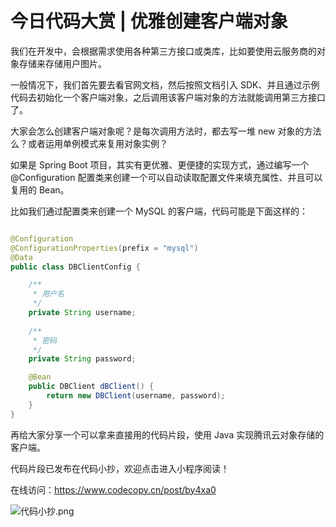 # 今日代码大赏 | 优雅创建客户端对象

我们在开发中，会根据需求使用各种第三方接口或类库，比如要使用云服务商的对象存储来存储用户图片。

一般情况下，我们首先要去看官网文档，然后按照文档引入 SDK、并且通过示例代码去初始化一个客户端对象，之后调用该客户端对象的方法就能调用第三方接口了。

大家会怎么创建客户端对象呢？是每次调用方法时，都去写一堆 new 对象的方法么？或者运用单例模式来复用对象实例？

如果是 Spring Boot 项目，其实有更优雅、更便捷的实现方式，通过编写一个 @Configuration 配置类来创建一个可以自动读取配置文件来填充属性、并且可以复用的 Bean。

比如我们通过配置类来创建一个 MySQL 的客户端，代码可能是下面这样的：

```java

@Configuration
@ConfigurationProperties(prefix = "mysql")
@Data
public class DBClientConfig {

    /**
     * 用户名
     */
    private String username;
  
    /**
     * 密码
     */
    private String password;

    @Bean
    public DBClient dBClient() {
        return new DBClient(username, password);
    }
}
```



再给大家分享一个可以拿来直接用的代码片段，使用 Java 实现腾讯云对象存储的客户端。

代码片段已发布在代码小抄，欢迎点击进入小程序阅读！

在线访问：https://www.codecopy.cn/post/by4xa0

![代码小抄.png](..%2Fimgs%2F%E4%BB%A3%E7%A0%81%E5%B0%8F%E6%8A%84.png)

